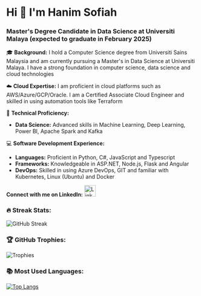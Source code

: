 # Hi 👋 I'm Hanim Sofiah

### Master's Degree Candidate in Data Science at Universiti Malaya (expected to graduate in February 2025)

🎓 **Background:**
I hold a Computer Science degree from Universiti Sains Malaysia and am currently pursuing a Master's in Data Science at Universiti Malaya. I have a strong foundation in computer science, data science and cloud technologies

☁️ **Cloud Expertise:**
I am proficient in cloud platforms such as AWS/Azure/GCP/Oracle. I am a Certified Associate Cloud Engineer and skilled in using automation tools like Terraform 

🔬 **Technical Proficiency:**
- **Data Science:** Advanced skills in Machine Learning, Deep Learning, Power BI, Apache Spark and Kafka

💻 **Software Development Experience:**
- **Languages:** Proficient in Python, C#, JavaScript and Typescript
- **Frameworks:** Knowledgeable in ASP.NET, Node.js, Flask and Angular
- **DevOps:** Skilled in using Azure DevOps, GIT and familiar with Kubernetes, Linux (Ubuntu) and Docker

**Connect with me on LinkedIn:**
[<img src="https://upload.wikimedia.org/wikipedia/commons/thumb/c/ca/LinkedIn_logo_initials.png/600px-LinkedIn_logo_initials.png" alt="LinkedIn" width="30" height="30">](https://www.linkedin.com/in/hanimsofiah/)

### 🔥 Streak Stats:
![GitHub Streak](https://github-readme-streak-stats.herokuapp.com/?user=hanimsofiah&theme=onedark)

### 🏆 GitHub Trophies:
![Trophies](https://github-profile-trophy.vercel.app/?username=hanimsofiah&theme=onedark)

### 📚 Most Used Languages:
[![Top Langs](https://github-readme-stats.vercel.app/api/top-langs/?username=hanimsofiah&theme=onedark&layout=compact)](https://github.com/anuraghazra/github-readme-stats)

